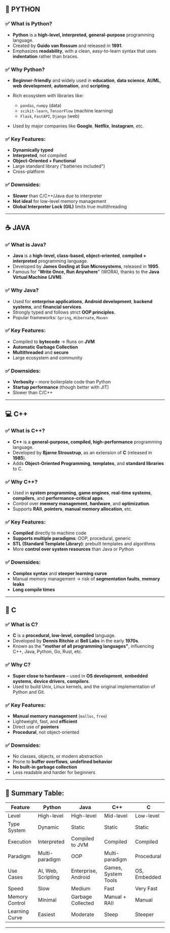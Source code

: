 ## 🐍 PYTHON

### ✅ What is Python?

* **Python** is a **high-level, interpreted, general-purpose** programming language.
* Created by **Guido van Rossum** and released in **1991**.
* Emphasizes **readability**, with a clean, easy-to-learn syntax that uses **indentation** rather than braces.

### ✅ Why Python?

* **Beginner-friendly** and widely used in **education**, **data science**, **AI/ML**, **web development**, **automation**, and **scripting**.
* Rich ecosystem with libraries like:

  * `pandas`, `numpy` (data)
  * `scikit-learn`, `TensorFlow` (machine learning)
  * `Flask`, `FastAPI`, `Django` (web)
* Used by major companies like **Google**, **Netflix**, **Instagram**, etc.

### ✅ Key Features:

* **Dynamically typed**
* **Interpreted**, not compiled
* **Object-Oriented + Functional**
* Large standard library ("batteries included")
* Cross-platform

### ✅ Downsides:

* **Slower** than C/C++/Java due to interpreter
* **Not ideal** for low-level memory management
* **Global Interpreter Lock (GIL)** limits true multithreading

---

## ☕ JAVA

### ✅ What is Java?

* **Java** is a **high-level, class-based, object-oriented**, **compiled + interpreted** programming language.
* Developed by **James Gosling at Sun Microsystems**, released in **1995**.
* Famous for "**Write Once, Run Anywhere**" (WORA), thanks to the **Java Virtual Machine (JVM)**.

### ✅ Why Java?

* Used for **enterprise applications**, **Android development**, **backend systems**, and **financial services**.
* Strongly typed and follows strict **OOP principles**.
* Popular frameworks: `Spring`, `Hibernate`, `Maven`

### ✅ Key Features:

* Compiled to **bytecode** → Runs on **JVM**
* **Automatic Garbage Collection**
* **Multithreaded** and **secure**
* Large ecosystem and community

### ✅ Downsides:

* **Verbosity** – more boilerplate code than Python
* **Startup performance** (though better with JIT)
* Slower than C/C++

---

## 💻 C++

### ✅ What is C++?

* **C++** is a **general-purpose, compiled, high-performance** programming language.
* Developed by **Bjarne Stroustrup**, as an extension of **C** (released in **1985**).
* Adds **Object-Oriented Programming**, **templates**, and **standard libraries** to C.

### ✅ Why C++?

* Used in **system programming**, **game engines**, **real-time systems**, **compilers**, and **performance-critical apps**.
* Control over **memory management**, **hardware**, and **optimization**.
* Supports **RAII**, **pointers**, **manual memory allocation**, etc.

### ✅ Key Features:

* **Compiled** directly to machine code
* **Supports multiple paradigms**: OOP, procedural, generic
* **STL (Standard Template Library)**: prebuilt templates and algorithms
* More **control over system resources** than Java or Python

### ✅ Downsides:

* **Complex syntax** and **steeper learning curve**
* Manual memory management → risk of **segmentation faults**, **memory leaks**
* **Long compile times**

---

## 🧠 C

### ✅ What is C?

* **C** is a **procedural, low-level, compiled** language.
* Developed by **Dennis Ritchie** at **Bell Labs** in the early **1970s**.
* Known as the **"mother of all programming languages"**, influencing C++, Java, Python, Go, Rust, etc.

### ✅ Why C?

* **Super close to hardware** – used in **OS development**, **embedded systems**, **device drivers**, **compilers**.
* Used to build Unix, Linux kernels, and the original implementation of Python and Git.

### ✅ Key Features:

* **Manual memory management** (`malloc`, `free`)
* Lightweight, fast, and **efficient**
* Direct use of **pointers**
* **Procedural**, not object-oriented

### ✅ Downsides:

* No classes, objects, or modern abstraction
* Prone to **buffer overflows**, **undefined behavior**
* **No built-in garbage collection**
* Less readable and harder for beginners

---

## 🔁 Summary Table:

| Feature        | Python             | Java                | C++                 | C            |
| -------------- | ------------------ | ------------------- | ------------------- | ------------ |
| Level          | High-level         | High-level          | Mid-level           | Low-level    |
| Type System    | Dynamic            | Static              | Static              | Static       |
| Execution      | Interpreted        | Compiled to JVM     | Compiled            | Compiled     |
| Paradigm       | Multi-paradigm     | OOP                 | Multi-paradigm      | Procedural   |
| Use Cases      | AI, Web, Scripting | Enterprise, Android | Games, System Tools | OS, Embedded |
| Speed          | Slow               | Medium              | Fast                | Very Fast    |
| Memory Control | Minimal            | Garbage Collected   | Manual + RAII       | Manual       |
| Learning Curve | Easiest            | Moderate            | Steep               | Steeper      |

---
